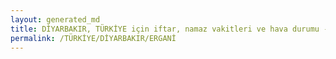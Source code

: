 ```yaml
---
layout: generated_md
title: DİYARBAKIR, TÜRKİYE için iftar, namaz vakitleri ve hava durumu - ilçe/eyalet seç
permalink: /TÜRKİYE/DİYARBAKIR/ERGANİ
---
```


<script type="text/javascript">
  var country = TÜRKİYE;
  var city = DİYARBAKIR;
  var state = ERGANİ;
  var lat = 72;
  var lon = 21;
</script>
